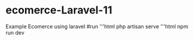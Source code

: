 # ecomerce-Laravel-11
 Example Ecomerce using laravel
#run
'''html
php artisan serve
'''html
npm run dev
